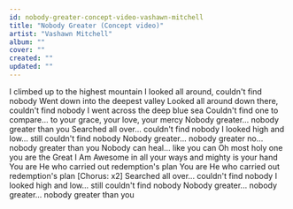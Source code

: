 ```yaml
---
id: nobody-greater-concept-video-vashawn-mitchell
title: "Nobody Greater (Concept video)"
artist: "Vashawn Mitchell"
album: ""
cover: ""
created: ""
updated: ""
---
```


I climbed up to the highest mountain
I looked all around, couldn't find nobody
Went down into the deepest valley
Looked all around down there, couldn't find nobody
I went across the deep blue sea
Couldn't find one to compare... to your grace, your love, your mercy
Nobody greater... nobody greater than you
Searched all over... couldn't find nobody
I looked high and low... still couldn't find nobody
Nobody greater... nobody greater no... nobody greater than you
Nobody can heal... like you can
Oh most holy one you are the Great I Am
Awesome in all your ways and mighty is your hand
You are He who carried out redemption's plan
You are He who carried out redemption's plan
[Chorus: x2]
Searched all over... couldn't find nobody
I looked high and low... still couldn't find nobody
Nobody greater... nobody greater... nobody greater than you